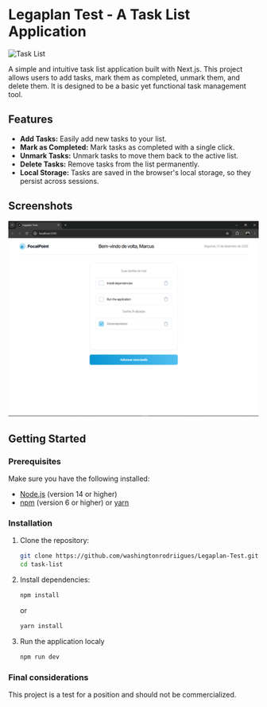 # Legaplan Test - A Task List Application

![Task List](https://img.shields.io/badge/Task%20List-v1.0.0-blue)

A simple and intuitive task list application built with Next.js. This project allows users to add tasks, mark them as completed, unmark them, and delete them. It is designed to be a basic yet functional task management tool.

## Features

- **Add Tasks:** Easily add new tasks to your list.
- **Mark as Completed:** Mark tasks as completed with a single click.
- **Unmark Tasks:** Unmark tasks to move them back to the active list.
- **Delete Tasks:** Remove tasks from the list permanently.
- **Local Storage:** Tasks are saved in the browser's local storage, so they persist across sessions.

## Screenshots

![Task List Screenshot](public/taskslistapp.png)

## Getting Started

### Prerequisites

Make sure you have the following installed:

- [Node.js](https://nodejs.org/) (version 14 or higher)
- [npm](https://www.npmjs.com/) (version 6 or higher) or [yarn](https://yarnpkg.com/)

### Installation

1. Clone the repository:

   ```bash
   git clone https://github.com/washingtonrodriigues/Legaplan-Test.git
   cd task-list

   ```

2. Install dependencies:

   ```bash
   npm install
   ```

   or

   ```bash
   yarn install
   ```

3. Run the application localy

   ```bash
   npm run dev
   ```

### Final considerations

This project is a test for a position and should not be commercialized.
